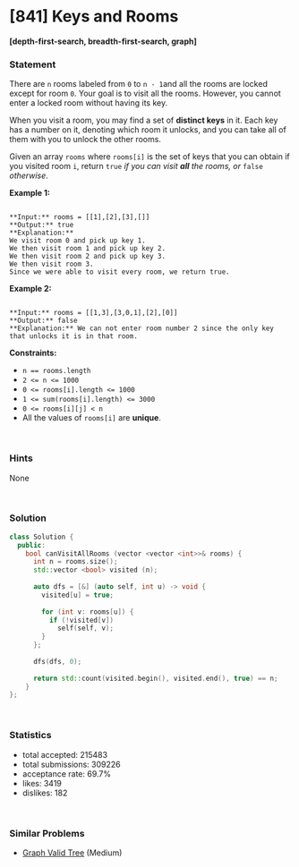 # [841] Keys and Rooms

**[depth-first-search, breadth-first-search, graph]**

### Statement

There are `n` rooms labeled from `0` to `n - 1`and all the rooms are locked except for room `0`. Your goal is to visit all the rooms. However, you cannot enter a locked room without having its key.

When you visit a room, you may find a set of **distinct keys** in it. Each key has a number on it, denoting which room it unlocks, and you can take all of them with you to unlock the other rooms.

Given an array `rooms` where `rooms[i]` is the set of keys that you can obtain if you visited room `i`, return `true` *if you can visit **all** the rooms, or* `false` *otherwise*.


**Example 1:**

```

**Input:** rooms = [[1],[2],[3],[]]
**Output:** true
**Explanation:** 
We visit room 0 and pick up key 1.
We then visit room 1 and pick up key 2.
We then visit room 2 and pick up key 3.
We then visit room 3.
Since we were able to visit every room, we return true.

```

**Example 2:**

```

**Input:** rooms = [[1,3],[3,0,1],[2],[0]]
**Output:** false
**Explanation:** We can not enter room number 2 since the only key that unlocks it is in that room.

```

**Constraints:**
* `n == rooms.length`
* `2 <= n <= 1000`
* `0 <= rooms[i].length <= 1000`
* `1 <= sum(rooms[i].length) <= 3000`
* `0 <= rooms[i][j] < n`
* All the values of `rooms[i]` are **unique**.


<br>

### Hints

None

<br>

### Solution

```cpp
class Solution {
  public:
    bool canVisitAllRooms (vector <vector <int>>& rooms) {
      int n = rooms.size();
      std::vector <bool> visited (n);
      
      auto dfs = [&] (auto self, int u) -> void {
        visited[u] = true;
        
        for (int v: rooms[u]) {
          if (!visited[v])
            self(self, v);
        }
      };
      
      dfs(dfs, 0);
      
      return std::count(visited.begin(), visited.end(), true) == n;
    }
};
```

<br>

### Statistics

- total accepted: 215483
- total submissions: 309226
- acceptance rate: 69.7%
- likes: 3419
- dislikes: 182

<br>

### Similar Problems

- [Graph Valid Tree](https://leetcode.com/problems/graph-valid-tree) (Medium)
